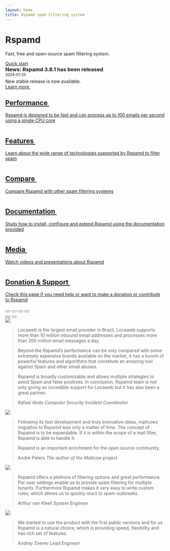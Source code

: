 ```yaml
---
layout: home
title: Rspamd spam filtering system
---
```


<div class="container-fluid d-flex flex-column p-0" style="height: calc(100vh - var(--navbar-height));">
	<div class="r-banner d-flex flex-grow-1 align-items-center">
		<div class="container text-center py-5">
			<h1 class="mt-0">Rspamd</h1>
			<p>Fast, free and open-source spam filtering system.</p>
			<a class="btn btn-primary btn-large mt-3" href="{{ site.baseurl }}/doc/quickstart.html">Quick start <small><i class="fa fa-chevron-right"></i></small></a>
		</div>
		</div>
		<div class="container-fluid w-auto mx-2">
		<div class="row news_row rounded-3 mx-auto my-4 p-3">
			<div class="col-12 col-sm-10">
				<h3 style="margin: 0px;">News: Rspamd 3.8.1 has been released</h3>
				<span class="date"><small>2024-01-25</small></span>
				<p style="margin-bottom: 0px; margin-top: 5px">New stable release is now available.</p>
			</div>
			<div class="col-12 col-sm-2 d-flex justify-content-end align-items-end">
				<a class="btn btn-primary mb-2" href="https://rspamd.com/announce/2024/01/25/rspamd-3.8.1.html">Learn more&nbsp;<i class="fa fa-chevron-right"></i></a>
			</div>
		</div>
	</div>
</div>

<div class="container-fluid w-auto mx-2">
    <div class="d-flex flex-wrap justify-content-between my-4">
        <a href="{{ site.baseurl }}/performance.html" class="r-tile">
            <img src="img/performance.jpg" alt="">
            <h2>Performance&nbsp;<i class="fa fa-chevron-right"></i></h2>
            <p>Rspamd is designed to be fast and can process up to 100 emails per second
            using a single CPU core</p>
        </a>
        <a href="{{ site.baseurl }}/features.html" class="r-tile">
            <img src="img/features.jpg" alt="">
            <h2>Features&nbsp;<i class="fa fa-chevron-right"></i></h2>
            <p>Learn about the wide range of technologies supported by Rspamd to filter spam</p>
        </a>
        <a href="{{ site.baseurl }}/comparison.html" class="r-tile">
            <img src="img/compare.jpg" alt="">
            <h2>Compare&nbsp;<i class="fa fa-chevron-right"></i></h2>
            <p>Compare Rspamd with other spam filtering systems</p>
        </a>
        <a href="{{ site.baseurl }}/doc/" class="r-tile">
            <img src="img/documentation.jpg" alt="">
            <h2>Documentation&nbsp;<i class="fa fa-chevron-right"></i></h2>
            <p>Study how to install, configure and extend Rspamd using the documentation provided</p>
        </a>
        <a href="{{ site.baseurl }}/media.html" class="r-tile">
            <img src="img/media.jpg" alt="">
            <h2>Media&nbsp;<i class="fa fa-chevron-right"></i></h2>
            <p>Watch videos and presentations about Rspamd</p>
        </a>
        <a href="{{ site.baseurl }}/support.html" class="r-tile">
            <img src="img/support.jpg" alt="">
            <h2>Donation &amp; Support&nbsp;<i class="fa fa-chevron-right"></i></h2>
            <p>Check this page if you need help or want to make a donation or contribute to Rspamd</p>
        </a>
    </div>
	<div class="row who-uses mx-auto my-4">
		<div id="text-carousel" class="carousel slide rounded-3 px-5" data-bs-ride="carousel">
			<div class="carousel-indicators">
				<button type="button" data-bs-target="#text-carousel" data-bs-slide-to="0" aria-label="Slide 1" class="active" aria-current="true"></button>
				<button type="button" data-bs-target="#text-carousel" data-bs-slide-to="1" aria-label="Slide 2"></button>
				<button type="button" data-bs-target="#text-carousel" data-bs-slide-to="2" aria-label="Slide 3"></button>
				<button type="button" data-bs-target="#text-carousel" data-bs-slide-to="3" aria-label="Slide 4"></button>
			</div>
				<!-- Controls carousel-->
				<button class="carousel-control-prev" type="button" data-bs-target="#text-carousel" data-bs-slide="prev">
						<span class="carousel-control-prev-icon"></span>
				</button>
				<button class="carousel-control-next" type="button" data-bs-target="#text-carousel" data-bs-slide="next">
						<span class="carousel-control-next-icon"></span>
				</button>
		    <!-- Wrapper for slides -->
		            <div class="carousel-inner">
										<div class="carousel-item active">
												<div class="carousel-content row">
														<div class="col-sm-3 col-12">
																<a href="https://www.locaweb.com.br/" target="_blank"><img src="img/logo_locaweb.png" class="img-fluid"></a>
														</div>
														<div class="col-sm-9 col-12">
																<blockquote class="blockquote mb-0 px-4 border-start border-3">
																		<p>Locaweb is the largest email provider in Brazil, Locaweb supports more than 10 million inbound email addresses and processes more than 200 million email messages a day.</p>
																		<p>Beyond the Rspamd’s performance can be only compared with some extremely expensive brands available on the market, it has a bunch of powerful features and algorithms that constitute an amazing tool against Spam and other email abuses.</p>
																		<p>Rspamd is broadly customizable and allows multiple strategies to avoid Spam and false positives. In conclusion, Rspamd team is not only giving an incredible support for Locaweb but it has also been a great partner.</p>
																		<footer class="blockquote-footer mt-0">Rafael Abdo <cite title="Source Title">Computer Security Incident Coordinator</cite></footer>
																</blockquote>
														</div>
												</div>
										</div>
										<div class="carousel-item">
												<div class="carousel-content row">
														<div class="col-sm-3 col-12">
																<a href="https://mailcow.email/" target="_blank"><img src="img/cow_mailcow.svg" class="img-fluid" style="max-height: 200px;"></a>
														</div>
														<div class="col-sm-9 col-12">
																<blockquote class="blockquote mb-0 px-4 border-start border-3">
																		<p>Following its fast development and truly innovative ideas, mailcows migration to Rspamd was only a matter of time. The concept of Rspamd is to be expandable. If it is within the scope of a mail filter, Rspamd is able to handle it.</p> <p>Rspamd is an important enrichment for the open source community.</p>
																		<footer class="blockquote-footer mt-0">André Peters <cite title="Source Title">The author of the Mailcow project</cite></footer>
																</blockquote>
														</div>
												</div>
										</div>
										<div class="carousel-item">
												<div class="carousel-content row">
																<div class="col-sm-2 col-12 offset-sm-1">
																		<a href="https://www.adix.nl/" target="_blank"><img src="img/adix_logo.png" class="img-fluid"></a>
																</div>
																<div class="col-sm-9 col-12">
																		<blockquote class="blockquote mb-0 px-4 border-start border-3">
																				<p>Rspamd offers a plethora of filtering options and great performance. Per user settings enable us to provide spam filtering for multiple tenants. Furthermore Rspamd makes it very easy to write custom rules, which allows us to quickly react to spam outbreaks.</p>
																				<footer class="blockquote-footer mt-0">Arthur van Kleef <cite title="Source Title">System Engineer</cite></footer>
																		</blockquote>
																</div>
												</div>
										</div>
										<div class="carousel-item">
												<div class="carousel-content row">
																<div class="col-sm-2 col-12 offset-sm-1">
																		<a href="https://www.ozon.ru/" target="_blank"><img src="img/ozon_logo.png" class="img-fluid"></a>
																</div>
																<div class="col-sm-9 col-12">
																		<blockquote class="blockquote mb-0 px-4 border-start border-3">
																				<p>We started to use the product with the first public versions and for us Rspamd is a natural choice, which is providing speed, flexibility and has rich set of features. </p>
																				<footer class="blockquote-footer mt-0">Andrey Zverev <cite title="Source Title">Lead Engineer</cite></footer>
																		</blockquote>
																</div>
												</div>
										</div>
		            </div>
		</div>
	</div>
</div>
